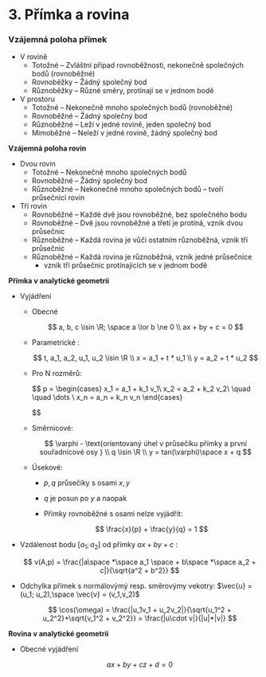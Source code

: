 # 3. Přímka a rovina

### Vzájemná poloha přímek

- V rovině
    - Totožné – Zvláštní případ rovnoběžnosti, nekonečně společných bodů (rovnoběžné)
    - Rovnoběžky – Žádný společný bod
    - Různoběžky – Různé směry, protínají se v jednom bodě
- V prostoru
    - Totožné – Nekonečně mnoho společných bodů (rovnoběžné)
    - Rovnoběžné – Žádný společný bod
    - Různoběžné – Leží v jedné rovině, jeden společný bod
    - Mimoběžné – Neleží v jedné rovině, žádný společný bod

**Vzájemná poloha rovin**

- Dvou rovin
    - Totožné – Nekonečně mnoho společných bodů
    - Rovnoběžné – Žádný společný bod
    - Různoběžné – Nekonečně mnoho společných bodů – tvoří průsečnici rovin
- Tří rovin
    - Rovnoběžné – Každé dvě jsou rovnoběžné, bez společného bodu
    - Rovnoběžné – Dvě jsou rovnoběžné a třetí je protíná, vznik dvou průsečnic
    - Různoběžné – Každá rovina je vůči ostatním různoběžná, vznik tří průsečnic
    - Různoběžné – Každá rovina je různoběžná, vznik jedné průsečnice
        - vznik tří průsečnic protínajících se v jednom bodě

**Přímka v analytické geometrii**

- Vyjádření
    - Obecné
        
        $$
        a, b, c \isin \R; \space a \lor b \ne 0 \\
        ax + by + c = 0
        $$
        
    - Parametrické :
        
        $$
        t, a_1, a_2, u_1, u_2 \isin \R \\
        x = a_1 + t * u_1 \\
        y = a_2 + t * u_2
        $$
        
    - Pro N rozměrů:
        
        $$
        p = \begin{cases}
        x_1 = a_1 + k_1 v_1\\
        x_2 = a_2 + k_2 v_2\\
        \quad \quad \dots  \\
        x_n = a_n + k_n v_n
        \end{cases}
        
        $$
        
    - Směrnicové:
        
        $$
        \varphi - \text{orientovaný úhel v průsečíku přímky a první souřadnicové osy } \\
        q \isin \R \\ 
        y = tan(\varphi)\space x + q
        $$
        
    - Úsekové:
        - $p, q$ průsečíky s osami $x, y$
        - $q$ je posun po $y$ a naopak
        - Přímky rovnoběžné s osami nelze vyjádřit:
            
            $$
            \frac{x}{p} + \frac{y}{q} = 1
            $$
            
- Vzdálenost bodu $[a_1; a_2]$ od přímky $ax + by + c$ :
    
    $$
    v(A,p) = \frac{|a\space *\space a_1 \space + b\space *\space a_2 + c|}{\sqrt{a^2 + b^2}}
    $$
    
- Odchylka přímek s normálovýmý resp. směrovýmy vekotry: $\vec{u} = (u_1; u_2),\space \vec{v} = (v_1,v_2)$
    
    $$
    \cos(\omega) = \frac{|u_1v_1 + u_2v_2|}{\sqrt{u_1^2 + u_2^2}+\sqrt{v_1^2 + v_2^2}} = \frac{|u\cdot v|}{|u|*|v|}
    $$
    

**Rovina v analytické geometrii**

- Obecné vyjádření
    
    $$
    ax + by +cz +d =0
    $$